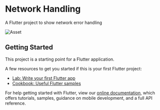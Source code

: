 # Network Handling

A Flutter project to show network error handling

<img src="https://miro.medium.com/max/1000/1*wmj8gPDE-lD6UaRq6m29gA.png" alt="Asset">

## Getting Started

This project is a starting point for a Flutter application.

A few resources to get you started if this is your first Flutter project:

- [Lab: Write your first Flutter app](https://flutter.dev/docs/get-started/codelab)
- [Cookbook: Useful Flutter samples](https://flutter.dev/docs/cookbook)

For help getting started with Flutter, view our 
[online documentation](https://flutter.dev/docs), which offers tutorials, 
samples, guidance on mobile development, and a full API reference.
